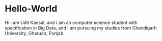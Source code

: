 # Hello-World



Hi i am Udit Kansal, 
and i am an computer science student with specification in Big Data, 
and i am pursuing my studies from Chandigarh University, Gharuan, Punjab. 
